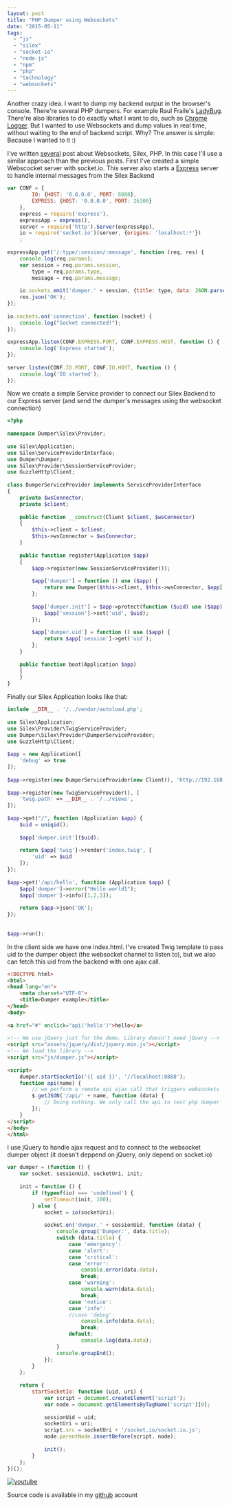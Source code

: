 ```yaml
---
layout: post
title: "PHP Dumper using Websockets"
date: "2015-05-11"
tags: 
  - "js"
  - "silex"
  - "socket-io"
  - "node-js"
  - "npm"
  - "php"
  - "technology"
  - "websockets"
---
```


Another crazy idea. I want to dump my backend output in the browser's console. There're several PHP dumpers. For example Raul Fraile's [LadyBug](https://github.com/raulfraile/Ladybug). There're also libraries to do exactly what I want to do, such as [Chrome Logger](https://craig.is/writing/chrome-logger). But I wanted to use Websockets and dump values in real time, without waiting to the end of backend script. Why? The answer is simple: Because I wanted to it :)

I've written [several](http://gonzalo123.com/category/technology/websockets/) post about Websockets, Silex, PHP. In this case I'll use a similar approach than the previous posts. First I've created a simple Webscocket server with socket.io. This server also starts a [Express](http://expressjs.com/) server to handle internal messages from the Silex Backend

```javascript
var CONF = {
        IO: {HOST: '0.0.0.0', PORT: 8888},
        EXPRESS: {HOST: '0.0.0.0', PORT: 26300}
    },
    express = require('express'),
    expressApp = express(),
    server = require('http').Server(expressApp),
    io = require('socket.io')(server, {origins: 'localhost:*'})
    ;
 
expressApp.get('/:type/:session/:message', function (req, res) {
    console.log(req.params);
    var session = req.params.session,
        type = req.params.type,
        message = req.params.message;
 
    io.sockets.emit('dumper.' + session, {title: type, data: JSON.parse(message)});
    res.json('OK');
});
 
io.sockets.on('connection', function (socket) {
    console.log("Socket connected!");
});
 
expressApp.listen(CONF.EXPRESS.PORT, CONF.EXPRESS.HOST, function () {
    console.log('Express started');
});
 
server.listen(CONF.IO.PORT, CONF.IO.HOST, function () {
    console.log('IO started');
});
```

Now we create a simple Service provider to connect our Silex Backend to our Express server (and send the dumper's messages using the websocket connection)

```php
<?php
 
namespace Dumper\Silex\Provider;
 
use Silex\Application;
use Silex\ServiceProviderInterface;
use Dumper\Dumper;
use Silex\Provider\SessionServiceProvider;
use GuzzleHttp\Client;
 
class DumperServiceProvider implements ServiceProviderInterface
{
    private $wsConnector;
    private $client;
 
    public function __construct(Client $client, $wsConnector)
    {
        $this->client = $client;
        $this->wsConnector = $wsConnector;
    }
 
    public function register(Application $app)
    {
        $app->register(new SessionServiceProvider());
 
        $app['dumper'] = function () use ($app) {
            return new Dumper($this->client, $this->wsConnector, $app['session']->get('uid'));
        };
 
        $app['dumper.init'] = $app->protect(function ($uid) use ($app) {
            $app['session']->set('uid', $uid);
        });
 
        $app['dumper.uid'] = function () use ($app) {
            return $app['session']->get('uid');
        };
    }
 
    public function boot(Application $app)
    {
    }
}
```

Finally our Silex Application looks like that: 

```php
include __DIR__ . '/../vendor/autoload.php';
 
use Silex\Application;
use Silex\Provider\TwigServiceProvider;
use Dumper\Silex\Provider\DumperServiceProvider;
use GuzzleHttp\Client;
 
$app = new Application([
    'debug' => true
]);
 
$app->register(new DumperServiceProvider(new Client(), 'http://192.168.1.104:26300'));
 
$app->register(new TwigServiceProvider(), [
    'twig.path' => __DIR__ . '/../views',
]);
 
$app->get("/", function (Application $app) {
    $uid = uniqid();
 
    $app['dumper.init']($uid);
 
    return $app['twig']->render('index.twig', [
        'uid' => $uid
    ]);
});
 
$app->get('/api/hello', function (Application $app) {
    $app['dumper']->error("Hello world1");
    $app['dumper']->info([1,2,3]);
 
    return $app->json('OK');
});
 
 
$app->run();
```

In the client side we have one index.html. I've created Twig template to pass uid to the dumper object (the websocket channel to listen to), but we also can fetch this uid from the backend with one ajax call.

```html
<!DOCTYPE html>
<html>
<head lang="en">
    <meta charset="UTF-8">
    <title>Dumper example</title>
</head>
<body>
 
<a href="#" onclick="api('hello')">hello</a>
 
<!-- We use jQuery just for the demo. Library doesn't need jQuery -->
<script src="assets/jquery/dist/jquery.min.js"></script>
<!-- We load the library -->
<script src="js/dumper.js"></script>
 
<script>
    dumper.startSocketIo('{{ uid }}', '//localhost:8888');
    function api(name) {
        // we perform a remote api ajax call that triggers websockets
        $.getJSON('/api/' + name, function (data) {
            // Doing nothing. We only call the api to test php dumper
        });
    }
</script>
</body>
</html>
```

I use jQuery to handle ajax request and to connect to the websocket dumper object (it doesn't deppend on jQuery, only depend on socket.io)

```javascript
var dumper = (function () {
    var socket, sessionUid, socketUri, init;
 
    init = function () {
        if (typeof(io) === 'undefined') {
            setTimeout(init, 100);
        } else {
            socket = io(socketUri);
 
            socket.on('dumper.' + sessionUid, function (data) {
                console.group('Dumper:', data.title);
                switch (data.title) {
                    case 'emergency':
                    case 'alert':
                    case 'critical':
                    case 'error':
                        console.error(data.data);
                        break;
                    case 'warning':
                        console.warn(data.data);
                        break;
                    case 'notice':
                    case 'info':
                    //case 'debug':
                        console.info(data.data);
                        break;
                    default:
                        console.log(data.data);
                }
                console.groupEnd();
            });
        }
    };
 
    return {
        startSocketIo: function (uid, uri) {
            var script = document.createElement('script');
            var node = document.getElementsByTagName('script')[0];
 
            sessionUid = uid;
            socketUri = uri;
            script.src = socketUri + '/socket.io/socket.io.js';
            node.parentNode.insertBefore(script, node);
 
            init();
        }
    };
})();
```

[![youtube](https://img.youtube.com/vi/74J-eO187OQ/0.jpg)](https://www.youtube.com/watch?v=74J-eO187OQ)

Source code is available in my [github](https://github.com/gonzalo123/dumper) account
